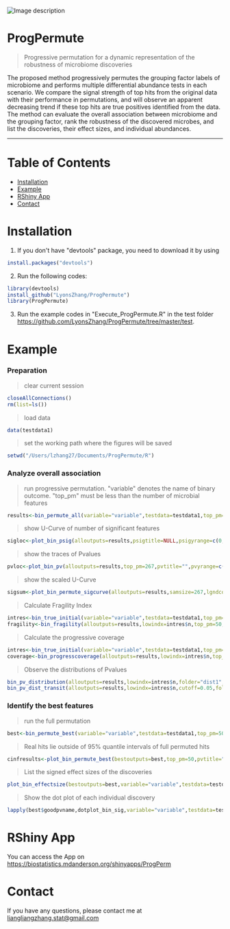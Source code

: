 ![Image description](https://biostatistics.mdanderson.org/shinyapps/ProgPerm)
# ProgPermute
> Progressive permutation for a dynamic representation of the robustness of microbiome discoveries

The proposed method progressively permutes the grouping factor labels of microbiome and performs multiple differential abundance tests in each scenario. We compare the signal strength of top hits from the original data with their performance in permutations, and will observe an apparent decreasing trend if these top hits are true positives identified from the data. The method can evaluate the overall association between microbiome and the grouping factor, rank the robustness of the discovered microbes, and list the discoveries, their effect sizes, and individual abundances.

---

# Table of Contents
<!--ts-->
- [Installation](#installation)
- [Example](#example)
- [RShiny App](#rshiny_app)
- [Contact](#contact)
<!--te-->

# Installation

1. If you don't have "devtools" package, you need to download it by using 
```R
install.packages("devtools")
```

2. Run the following codes:
```R
library(devtools)
install_github("LyonsZhang/ProgPermute")
library(ProgPermute)
```
3. Run the example codes in "Execute_ProgPermute.R" in the test folder https://github.com/LyonsZhang/ProgPermute/tree/master/test.

# Example

### Preparation
>clear current session
```R
closeAllConnections()
rm(list=ls())
```
>load data
```R
data(testdata1)
```
>set the working path where the figures will be saved
```R
setwd("/Users/lzhang27/Documents/ProgPermute/R")
```
### Analyze overall association
>run progressive permutation. "variable" denotes the name of binary outcome. "top_pm" must be less than the number of microbial features
```R
results<-bin_permute_all(variable="variable",testdata=testdata1,top_pm=267,zoomn=15,alpha=0.05)
```
>show U-Curve of number of significant features
```R
sigloc<-plot_bin_psig(alloutputs=results,psigtitle=NULL,psigyrange=c(0,170),savepsigfile ="sigfeatures.eps", psigpicdim=c(10,7))
```
>show the traces of Pvalues
```R
pvloc<-plot_bin_pv(alloutputs=results,top_pm=267,pvtitle="",pvyrange=c(0,7),savepvfile ="pvfeatures.eps", pvpicdim=c(10,7))
```
>show the scaled U-Curve
```R
sigsum<-plot_bin_permute_sigcurve(alloutputs=results,samsize=267,lgndcol=2,psigtitle=NULL,savepsigfile="bin_sigcurve.eps",psigpicdim=c(10,7))
```
>Calculate Fragility Index
```R
intres<-bin_true_initial(variable="variable",testdata=testdata1,top_pm=267)
fragility<-bin_fragility(alloutputs=results,lowindx=intres$n,top_pm=50,lgndcol=2,yrange=c(0,7),pvtitle=NULL,savepvfile="locationPvfragility.eps",pvpicdim=c(15,7))
```
>Calculate the progressive coverage
```R
intres<-bin_true_initial(variable="variable",testdata=testdata1,top_pm=267)
coverage<-bin_progresscoverage(alloutputs=results,lowindx=intres$n,top_pm=50,lgndcol=2,pvtitle=NULL,savepvfile="Pvcoverage.eps",pvpicdim=c(15,7),estitle=NULL,saveesfile="effectcoverage.eps",espicdim=c(15,7))
```
>Observe the distributions of Pvalues
```R
bin_pv_distribution(alloutputs=results,lowindx=intres$n,folder="dist1",pvtitle=NULL,pvpicdim=c(7,7))
bin_pv_dist_transit(alloutputs=results,lowindx=intres$n,cutoff=0.05,folder="results1",pvtitle="",pvpicdim=c(7,7))
```
### Identify the best features
>run the full permutation
```R
best<-bin_permute_best(variable="variable",testdata=testdata1,top_pm=50,zoomn=100,alpha=0.05)
```
>Real hits lie outside of 95% quantile intervals of full permuted hits
```R
cinfresults<-plot_bin_permute_best(bestoutputs=best,top_pm=50,pvtitle="Coverage plot",savepvfile="pvalue_Coverageplot.eps",pvpicdim=c(15,10),estitle="Coverage plot",saveesfile="effectsize_Coverageplot.eps",espicdim=c(15,10))
```
>List the signed effect sizes of the discoveries
```R
plot_bin_effectsize(bestoutputs=best,variable="variable",testdata=testdata1,estitle=NULL,saveesfile="signedeffectsize_plot.eps",espicdim=c(15,10))
```
>Show the dot plot of each individual discovery
```R
lapply(best$goodpvname,dotplot_bin_sig,variable="variable",testdata=testdata1,folder="individual1")
```
# RShiny App
You can access the App on https://biostatistics.mdanderson.org/shinyapps/ProgPerm
# Contact
If you have any questions, please contact me at liangliangzhang.stat@gmail.com
